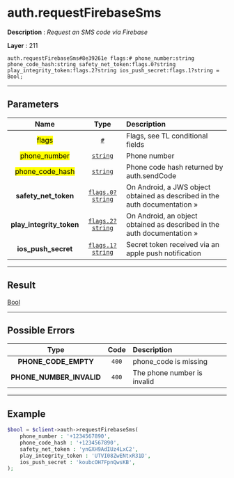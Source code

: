 # auth.requestFirebaseSms

**Description** : *Request an SMS code via Firebase*

**Layer** : 211

```tl
auth.requestFirebaseSms#8e39261e flags:# phone_number:string phone_code_hash:string safety_net_token:flags.0?string play_integrity_token:flags.2?string ios_push_secret:flags.1?string = Bool;
```

---

## Parameters

| Name | Type | Description |
| :---: | :---: | :--- |
| <mark>flags</mark> | [`#`](type/#) | Flags, see TL conditional fields |
| <mark>phone_number</mark> | [`string`](type/string) | Phone number |
| <mark>phone_code_hash</mark> | [`string`](type/string) | Phone code hash returned by auth.sendCode |
| **safety_net_token** | [`flags.0?string`](type/string) | On Android, a JWS object obtained as described in the auth documentation » |
| **play_integrity_token** | [`flags.2?string`](type/string) | On Android, an object obtained as described in the auth documentation » |
| **ios_push_secret** | [`flags.1?string`](type/string) | Secret token received via an apple push notification |

---

## Result

[Bool](type/Bool)

---

## Possible Errors

| Type | Code | Description |
| :---: | :---: | :--- |
| **PHONE_CODE_EMPTY** | `400` | phone_code is missing |
| **PHONE_NUMBER_INVALID** | `400` | The phone number is invalid |

---

## Example

```php
$bool = $client->auth->requestFirebaseSms(
	phone_number : '+1234567890',
	phone_code_hash : '+1234567890',
	safety_net_token : 'ynGXH9AdIUz4LxC2',
	play_integrity_token : 'UTVI08ZwENtxR31D',
	ios_push_secret : 'koubcOH7FpnQwsKB',
);
```